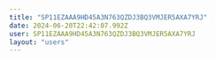 ```yaml
---
title: "SP11EZAAA9HD45A3N763QZDJ3BQ3VMJER5AXA7YRJ"
date: 2024-06-20T22:42:07.992Z
user: SP11EZAAA9HD45A3N763QZDJ3BQ3VMJER5AXA7YRJ
layout: "users"
---
```

    